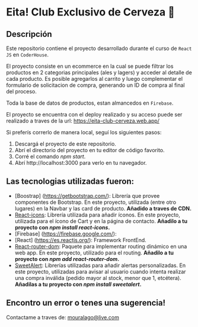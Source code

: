 # Eita! Club Exclusivo de Cerveza 🍻


## Descripción

Este repositorio contiene el proyecto desarrollado durante el curso de `React JS` en `CoderHouse`.

El proyecto consiste en un ecommerce en la cual se puede filtrar los productos en 2 categorias principales (ales y lagers) y acceder al detalle de cada producto. Es posible agregarlos al carrito y luego complementar el formulario de solicitacion de compra, generando un ID de compra al final del proceso.

Toda la base de datos de productos, estan almancedos en `Firebase`.

El proyecto se encuentra con el deploy realizado y su acceso puede ser realizado a traves de la url: https://eita-club-cerveza.web.app/

Si preferís correrlo de manera local, seguí los siguientes pasos:
1. Descargá el proyecto de este repositorio.
2. Abrí el directorio del proyecto en tu editor de código favorito.
3. Corré el comando *npm start*.
4. Abrí http://localhost:3000 para verlo en tu navegador.

## Las tecnologias utilizadas fueron:

* [Boostrap] (https://getbootstrap.com/):  Librería que provee componentes de Bootstrap. En este proyecto, utilizada (entre otro lugares) en la Navbar y las card de producto. **Añadido a traves de CDN.**
* [React-icons](https://react-icons.github.io/react-icons/): Librería utilizada para añadir íconos. En este proyecto, utilizada para el ícono de Cart y en la página de contacto. **Añadilo a tu proyecto con *npm install react-icons*.**
* [Firebase] (https://firebase.google.com/):
* [React] (https://es.reactjs.org/): Framework FrontEnd.
* [React-router-dom](https://v5.reactrouter.com/web/guides/quick-start): Paquete para implementar routing dinámico en una web app. En este proyecto, utilizado para el routing. **Añadilo a tu proyecto con *npm add react-router-dom*.**
* [SweetAlert](https://sweetalert.js.org/guides/): Librerías utilizadas para añadir alertas personalizadas. En este proyecto, utilizadas para avisar al usuario cuando intenta realizar una compra inválida (pedido mayor al stock, menor que 1, etcétera). **Añadilas a tu proyecto con *npm install sweetalert*.**

## Encontro un error o tenes una sugerencia!
Contactame a traves de: mouralago@live.com

